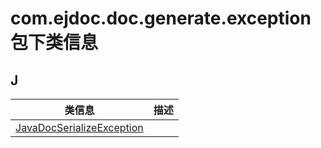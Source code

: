 
# com.ejdoc.doc.generate.exception包下类信息




## J  
|   类信息  |    描述   |  
| ---- | ---- |  
|[JavaDocSerializeException](jdocGenerate/com/ejdoc/doc/generate/exception/JavaDocSerializeException.md)||


